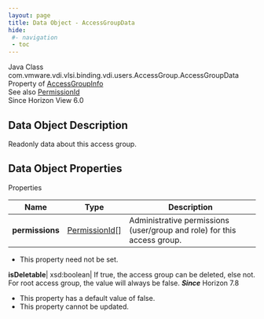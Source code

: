 ```yaml
---
layout: page
title: Data Object - AccessGroupData
hide:
 #- navigation
 - toc
---
```






Java Class
    com.vmware.vdi.vlsi.binding.vdi.users.AccessGroup.AccessGroupData  
Property of
     [AccessGroupInfo](vdi.users.AccessGroup.AccessGroupInfo.md#field_detail)  
See also
     [PermissionId](vdi.entity.PermissionId.md)  
Since 
    Horizon View 6.0

## Data Object Description 

Readonly data about this access group. 

## Data Object Properties

Properties

Name |  Type |  Description   
---|---|---  
**permissions**| [PermissionId[]](vdi.entity.PermissionId.md)|  Administrative permissions (user/group and role) for this access group.   


* This property need not be set.

  
**isDeletable**|  xsd:boolean|  If true, the access group can be deleted, else not. For root access group, the value will always be false.  **_Since_** Horizon 7.8  


  * This property has a default value of false.
* This property cannot be updated.

  
  
  
  
  
  

